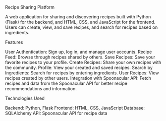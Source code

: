 Recipe Sharing Platform

A web application for sharing and discovering recipes built with Python (Flask) for the backend, and HTML, CSS, and JavaScript for the frontend. Users can create, view, and save recipes, and search for recipes based on ingredients.

Features

User Authentication: Sign up, log in, and manage user accounts.
Recipe Feed: Browse through recipes shared by others.
Save Recipes: Save your favorite recipes to your profile.
Create Recipes: Share your own recipes with the community.
Profile: View your created and saved recipes.
Search by Ingredients: Search for recipes by entering ingredients.
User Recipes: View recipes created by other users.
Integration with Spoonacular API: Fetch recipes and data from the Spoonacular API for better recipe recommendations and information.

Technologies Used

Backend: Python, Flask
Frontend: HTML, CSS, JavaScript
Database: SQLAlchemy
API: Spoonacular API for recipe data